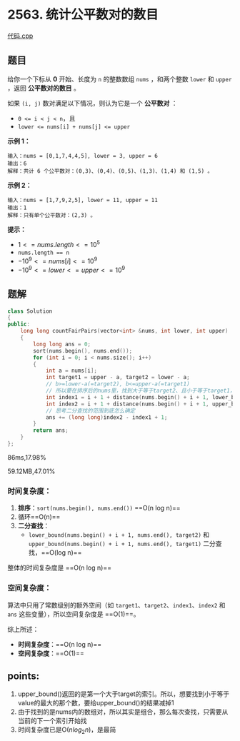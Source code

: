 # 2563. 统计公平数对的数目


[代码.cpp](/leetcode/2563.%20统计公平数对的数目/2563.cpp)  


## 题目

给你一个下标从 **0** 开始、长度为 `n` 的整数数组 `nums` ，和两个整数 `lower` 和 `upper` ，返回 **公平数对的数目** 。

如果 `(i, j)` 数对满足以下情况，则认为它是一个 **公平数对** ：

- `0 <= i < j < n`，且
- `lower <= nums[i] + nums[j] <= upper`

 

**示例 1：**

```
输入：nums = [0,1,7,4,4,5], lower = 3, upper = 6
输出：6
解释：共计 6 个公平数对：(0,3)、(0,4)、(0,5)、(1,3)、(1,4) 和 (1,5) 。
```

**示例 2：**

```
输入：nums = [1,7,9,2,5], lower = 11, upper = 11
输出：1
解释：只有单个公平数对：(2,3) 。
```

 

**提示：**

- $1 <= nums.length <= 10^5$
- `nums.length == n`
- $-10^9 <= nums[i] <= 10^9$
- $-10^9 <= lower <= upper <= 10^9$



## 题解

```cpp
class Solution
{
public:
    long long countFairPairs(vector<int> &nums, int lower, int upper)
    {
        long long ans = 0;
        sort(nums.begin(), nums.end());
        for (int i = 0; i < nums.size(); i++)
        {
            int a = nums[i];
            int target1 = upper - a, target2 = lower - a;
            // b>=lower-a(=target2), b<=upper-a(=target1)
            // 所以要在排序后的nums里，找到大于等于target2、且小于等于target1，满足这两个条件的数
            int index1 = i + 1 + distance(nums.begin() + i + 1, lower_bound(nums.begin() + i + 1, nums.end(), target2));
            int index2 = i + 1 + distance(nums.begin() + i + 1, upper_bound(nums.begin() + i + 1, nums.end(), target1)) - 1;
            // 思考二分查找的范围到底怎么确定
            ans += (long long)index2 - index1 + 1;
        }
        return ans;
    }
};
```

86ms,17.98%

59.12MB,47.01%



### 时间复杂度：

1. **排序**：`sort(nums.begin(), nums.end())`   ==O(n log n)==
2. 循环==O(n)==
3. **二分查找**：
   - `lower_bound(nums.begin() + i + 1, nums.end(), target2)` 和 `upper_bound(nums.begin() + i + 1, nums.end(), target1)` 二分查找，==O(log n)==

整体的时间复杂度是 ==O(n log n)==

### 空间复杂度：

算法中只用了常数级别的额外空间（如 `target1`、`target2`、`index1`、`index2` 和 `ans` 这些变量），所以空间复杂度是 ==O(1)==。

综上所述：

- **时间复杂度**：==O(n log n)==
- **空间复杂度**：==O(1)==



## points:

1. upper_bound()返回的是第一个大于target的索引。所以，想要找到小于等于value的最大的那个数，要给upper_bound()的结果减掉1
2. 由于找到的是nums内的数组对，所以其实是组合，那么每次查找，只需要从当前的下一个索引开始找
3. 时间复杂度已是O($n log_2 n$)，是最简